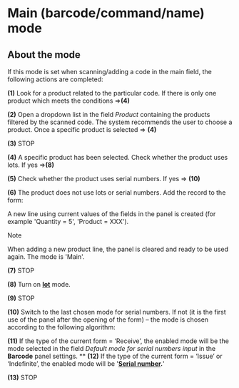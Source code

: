# Main (barcode/command/name) mode

## About the mode

If this mode is set when scanning/adding a code in the main field, the following actions are completed:

**(1)** Look for a product related to the particular code. If there is only one product which meets the conditions =>**(4)**

**(2)** Open a dropdown list in the field _Product_ containing the products filtered by the scanned code. The system recommends the user to choose a product. Once a specific product is selected => **(4)**

**(3)** STOP

**(4)** A specific product has been selected. Check whether the product uses lots. If yes =>**(8)**

**(5)** Check whether the product uses serial numbers. If yes => **(10)**

**(6)** The product does not use lots or serial numbers. Add the record to the form:

A new line using current values of the fields in the panel is created (for example 'Quantity = 5', 'Product = XXX').

> [!NOTE]
> 
> When adding a new product line, the panel is cleared and ready to be used again. The mode is 'Main'.

**(7)** STOP

**(8)** Turn on **[lot](https://docs.erp.net/winclient/introduction/barcode-commands/barcode-modes/lot-number.html)** mode.

**(9)** STOP

**(10)** Switch to the last chosen mode for serial numbers. If not (it is the first use of the panel after the opening of the form)  – the mode is chosen according to the following algorithm:

**(11)** If the type of the current form = ‘Receive’, the enabled mode will be the mode selected in the field _Default mode for serial numbers input_ in the **Barcode** panel settings. 
**
**(12)** If the type of the current form = ‘Issue’ or ‘Indefinite’, the enabled mode will be '**[Serial number](https://docs.erp.net/winclient/introduction/barcode-commands/barcode-modes/serial-number-mode.html).**'

**(13)** STOP


